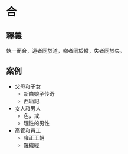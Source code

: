 # 合

## 釋義

執一而合，道者同於道，轍者同於轍，失者同於失。

## 案例

- 父母和子女
  - 新白娘子传奇
  - 西廂記
- 女人和男人
  - 色，戒
  - 理性的男性
- 高管和員工
  - 雍正王朝
  - 羅織經

